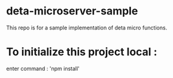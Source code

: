 # deta-microserver-sample
This repo is for a sample implementation of deta micro functions.


# To initialize this project local :

enter command  : 'npm install'
